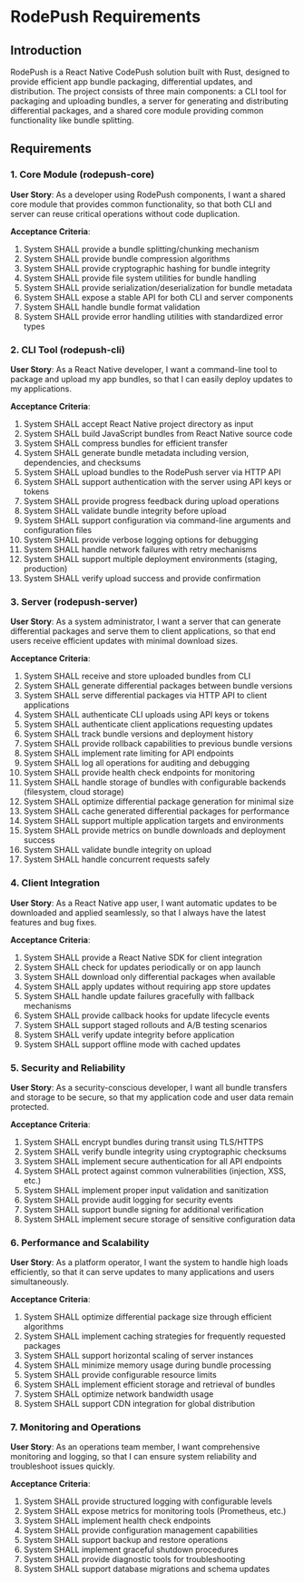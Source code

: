# RodePush Requirements

## Introduction

RodePush is a React Native CodePush solution built with Rust, designed to provide efficient app bundle packaging, differential updates, and distribution. The project consists of three main components: a CLI tool for packaging and uploading bundles, a server for generating and distributing differential packages, and a shared core module providing common functionality like bundle splitting.

## Requirements

### 1. Core Module (rodepush-core)

**User Story**: As a developer using RodePush components, I want a shared core module that provides common functionality, so that both CLI and server can reuse critical operations without code duplication.

**Acceptance Criteria**:
1. System SHALL provide a bundle splitting/chunking mechanism
2. System SHALL provide bundle compression algorithms
3. System SHALL provide cryptographic hashing for bundle integrity
4. System SHALL provide file system utilities for bundle handling
5. System SHALL provide serialization/deserialization for bundle metadata
6. System SHALL expose a stable API for both CLI and server components
7. System SHALL handle bundle format validation
8. System SHALL provide error handling utilities with standardized error types

### 2. CLI Tool (rodepush-cli)

**User Story**: As a React Native developer, I want a command-line tool to package and upload my app bundles, so that I can easily deploy updates to my applications.

**Acceptance Criteria**:
1. System SHALL accept React Native project directory as input
2. System SHALL build JavaScript bundles from React Native source code
3. System SHALL compress bundles for efficient transfer
4. System SHALL generate bundle metadata including version, dependencies, and checksums
5. System SHALL upload bundles to the RodePush server via HTTP API
6. System SHALL support authentication with the server using API keys or tokens
7. System SHALL provide progress feedback during upload operations
8. System SHALL validate bundle integrity before upload
9. System SHALL support configuration via command-line arguments and configuration files
10. System SHALL provide verbose logging options for debugging
11. System SHALL handle network failures with retry mechanisms
12. System SHALL support multiple deployment environments (staging, production)
13. System SHALL verify upload success and provide confirmation

### 3. Server (rodepush-server)

**User Story**: As a system administrator, I want a server that can generate differential packages and serve them to client applications, so that end users receive efficient updates with minimal download sizes.

**Acceptance Criteria**:
1. System SHALL receive and store uploaded bundles from CLI
2. System SHALL generate differential packages between bundle versions
3. System SHALL serve differential packages via HTTP API to client applications
4. System SHALL authenticate CLI uploads using API keys or tokens
5. System SHALL authenticate client applications requesting updates
6. System SHALL track bundle versions and deployment history
7. System SHALL provide rollback capabilities to previous bundle versions
8. System SHALL implement rate limiting for API endpoints
9. System SHALL log all operations for auditing and debugging
10. System SHALL provide health check endpoints for monitoring
11. System SHALL handle storage of bundles with configurable backends (filesystem, cloud storage)
12. System SHALL optimize differential package generation for minimal size
13. System SHALL cache generated differential packages for performance
14. System SHALL support multiple application targets and environments
15. System SHALL provide metrics on bundle downloads and deployment success
16. System SHALL validate bundle integrity on upload
17. System SHALL handle concurrent requests safely

### 4. Client Integration

**User Story**: As a React Native app user, I want automatic updates to be downloaded and applied seamlessly, so that I always have the latest features and bug fixes.

**Acceptance Criteria**:
1. System SHALL provide a React Native SDK for client integration
2. System SHALL check for updates periodically or on app launch
3. System SHALL download only differential packages when available
4. System SHALL apply updates without requiring app store updates
5. System SHALL handle update failures gracefully with fallback mechanisms
6. System SHALL provide callback hooks for update lifecycle events
7. System SHALL support staged rollouts and A/B testing scenarios
8. System SHALL verify update integrity before application
9. System SHALL support offline mode with cached updates

### 5. Security and Reliability

**User Story**: As a security-conscious developer, I want all bundle transfers and storage to be secure, so that my application code and user data remain protected.

**Acceptance Criteria**:
1. System SHALL encrypt bundles during transit using TLS/HTTPS
2. System SHALL verify bundle integrity using cryptographic checksums
3. System SHALL implement secure authentication for all API endpoints
4. System SHALL protect against common vulnerabilities (injection, XSS, etc.)
5. System SHALL implement proper input validation and sanitization
6. System SHALL provide audit logging for security events
7. System SHALL support bundle signing for additional verification
8. System SHALL implement secure storage of sensitive configuration data

### 6. Performance and Scalability

**User Story**: As a platform operator, I want the system to handle high loads efficiently, so that it can serve updates to many applications and users simultaneously.

**Acceptance Criteria**:
1. System SHALL optimize differential package size through efficient algorithms
2. System SHALL implement caching strategies for frequently requested packages
3. System SHALL support horizontal scaling of server instances
4. System SHALL minimize memory usage during bundle processing
5. System SHALL provide configurable resource limits
6. System SHALL implement efficient storage and retrieval of bundles
7. System SHALL optimize network bandwidth usage
8. System SHALL support CDN integration for global distribution

### 7. Monitoring and Operations

**User Story**: As an operations team member, I want comprehensive monitoring and logging, so that I can ensure system reliability and troubleshoot issues quickly.

**Acceptance Criteria**:
1. System SHALL provide structured logging with configurable levels
2. System SHALL expose metrics for monitoring tools (Prometheus, etc.)
3. System SHALL implement health check endpoints
4. System SHALL provide configuration management capabilities
5. System SHALL support backup and restore operations
6. System SHALL implement graceful shutdown procedures
7. System SHALL provide diagnostic tools for troubleshooting
8. System SHALL support database migrations and schema updates
